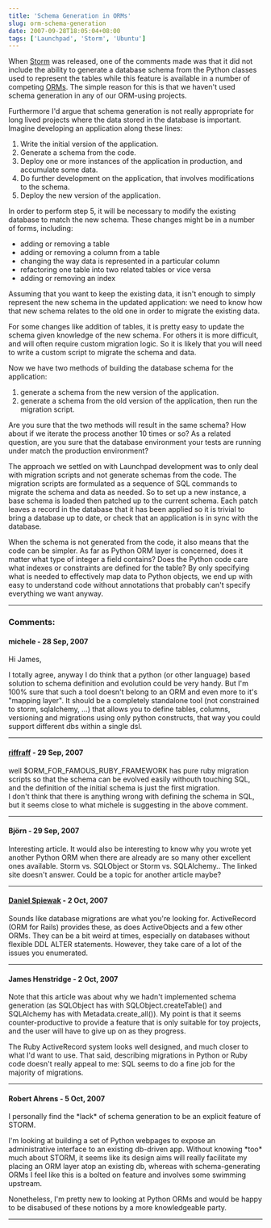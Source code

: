 ```yaml
---
title: 'Schema Generation in ORMs'
slug: orm-schema-generation
date: 2007-09-28T18:05:04+08:00
tags: ['Launchpad', 'Storm', 'Ubuntu']
---
```


When [Storm](https://storm.canonical.com/) was released, one of the
comments made was that it did not include the ability to generate a
database schema from the Python classes used to represent the tables
while this feature is available in a number of competing
[ORMs](http://en.wikipedia.org/wiki/Object-relational_mapping "Object-relational mapping").
The simple reason for this is that we haven\'t used schema generation in
any of our ORM-using projects.

Furthermore I\'d argue that schema generation is not really appropriate
for long lived projects where the data stored in the database is
important. Imagine developing an application along these lines:

1.  Write the initial version of the application.
2.  Generate a schema from the code.
3.  Deploy one or more instances of the application in production, and
    accumulate some data.
4.  Do further development on the application, that involves
    modifications to the schema.
5.  Deploy the new version of the application.

In order to perform step 5, it will be necessary to modify the existing
database to match the new schema. These changes might be in a number of
forms, including:

-   adding or removing a table
-   adding or removing a column from a table
-   changing the way data is represented in a particular column
-   refactoring one table into two related tables or vice versa
-   adding or removing an index

Assuming that you want to keep the existing data, it isn\'t enough to
simply represent the new schema in the updated application: we need to
know how that new schema relates to the old one in order to migrate the
existing data.

For some changes like addition of tables, it is pretty easy to update
the schema given knowledge of the new schema. For others it is more
difficult, and will often require custom migration logic. So it is
likely that you will need to write a custom script to migrate the schema
and data.

Now we have two methods of building the database schema for the
application:

1.  generate a schema from the new version of the application.
2.  generate a schema from the old version of the application, then run
    the migration script.

Are you sure that the two methods will result in the same schema? How
about if we iterate the process another 10 times or so? As a related
question, are you sure that the database environment your tests are
running under match the production environment?

The approach we settled on with Launchpad development was to only deal
with migration scripts and not generate schemas from the code. The
migration scripts are formulated as a sequence of SQL commands to
migrate the schema and data as needed. So to set up a new instance, a
base schema is loaded then patched up to the current schema. Each patch
leaves a record in the database that it has been applied so it is
trivial to bring a database up to date, or check that an application is
in sync with the database.

When the schema is not generated from the code, it also means that the
code can be simpler. As far as Python ORM layer is concerned, does it
matter what type of integer a field contains? Does the Python code care
what indexes or constraints are defined for the table? By only
specifying what is needed to effectively map data to Python objects, we
end up with easy to understand code without annotations that probably
can\'t specify everything we want anyway.

---
### Comments:
#### michele - <time datetime="2007-09-28 19:02:12">28 Sep, 2007</time>

Hi James,

I totally agree, anyway I do think that a python (or other language)
based solution to schema definition and evolution could be very handy.
But I\'m 100% sure that such a tool doesn\'t belong to an ORM and even
more to it\'s \"mapping layer\". It should be a completely standalone
tool (not constrained to storm, sqlalchemy, \...) that allows you to
define tables, columns, versioning and migrations using only python
constructs, that way you could support different dbs within a single
dsl.

---
#### [riffraff](http://riffraff.blogsome.com) - <time datetime="2007-09-29 00:07:08">29 Sep, 2007</time>

well \$ORM\_FOR\_FAMOUS\_RUBY\_FRAMEWORK has pure ruby migration scripts
so that the schema can be evolved easily withouth touching SQL, and the
definition of the initial schema is just the first migration.\
I don\'t think that there is anything wrong with defining the schema in
SQL, but it seems close to what michele is suggesting in the above
comment.

---
#### Björn - <time datetime="2007-09-29 06:33:20">29 Sep, 2007</time>

Interesting article. It would also be interesting to know why you wrote
yet another Python ORM when there are already are so many other
excellent ones available. Storm vs. SQLObject or Storm vs. SQLAlchemy..
The linked site doesn\'t answer. Could be a topic for another article
maybe?

---
#### [Daniel Spiewak](http://www.codecommit.com/blog) - <time datetime="2007-10-02 01:06:52">2 Oct, 2007</time>

Sounds like database migrations are what you\'re looking for.
ActiveRecord (ORM for Rails) provides these, as does ActiveObjects and a
few other ORMs. They can be a bit weird at times, especially on
databases without flexible DDL ALTER statements. However, they take care
of a lot of the issues you enumerated.

---
#### James Henstridge - <time datetime="2007-10-02 12:28:31">2 Oct, 2007</time>

Note that this article was about why we hadn\'t implemented schema
generation (as SQLObject has with SQLObject.createTable() and SQLAlchemy
has with Metadata.create\_all()). My point is that it seems
counter-productive to provide a feature that is only suitable for toy
projects, and the user will have to give up on as they progress.

The Ruby ActiveRecord system looks well designed, and much closer to
what I\'d want to use. That said, describing migrations in Python or
Ruby code doesn\'t really appeal to me: SQL seems to do a fine job for
the majority of migrations.

---
#### Robert Ahrens - <time datetime="2007-10-05 22:51:22">5 Oct, 2007</time>

I personally find the \*lack\* of schema generation to be an explicit
feature of STORM.

I\'m looking at building a set of Python webpages to expose an
administrative interface to an existing db-driven app. Without knowing
\*too\* much about STORM, it seems like its design aims will really
facilitate my placing an ORM layer atop an existing db, whereas with
schema-generating ORMs I feel like this is a bolted on feature and
involves some swimming upstream.

Nonetheless, I\'m pretty new to looking at Python ORMs and would be
happy to be disabused of these notions by a more knowledgeable party.

---

